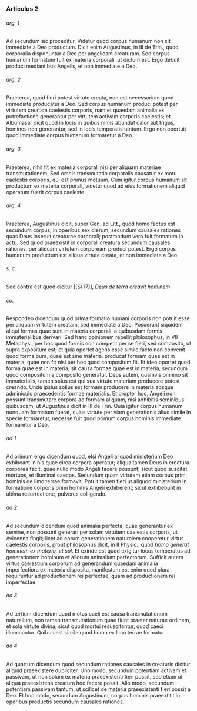 ### Articulus 2

###### arg. 1
Ad secundum sic proceditur. Videtur quod corpus humanum non sit immediate a Deo productum. Dicit enim Augustinus, in III de Trin., quod corporalia disponuntur a Deo per angelicam creaturam. Sed corpus humanum formatum fuit ex materia corporali, ut dictum est. Ergo debuit produci mediantibus Angelis, et non immediate a Deo.

###### arg. 2
Praeterea, quod fieri potest virtute creata, non est necessarium quod immediate producatur a Deo. Sed corpus humanum produci potest per virtutem creatam caelestis corporis, nam et quaedam animalia ex putrefactione generantur per virtutem activam corporis caelestis; et Albumasar dicit quod in locis in quibus nimis abundat calor aut frigus, homines non generantur, sed in locis temperatis tantum. Ergo non oportuit quod immediate corpus humanum formaretur a Deo.

###### arg. 3
Praeterea, nihil fit ex materia corporali nisi per aliquam materiae transmutationem. Sed omnis transmutatio corporalis causatur ex motu caelestis corporis, qui est primus motuum. Cum igitur corpus humanum sit productum ex materia corporali, videtur quod ad eius formationem aliquid operatum fuerit corpus caeleste.

###### arg. 4
Praeterea, Augustinus dicit, super Gen. ad Litt., quod homo factus est secundum corpus, in operibus sex dierum, secundum causales rationes quas Deus inseruit creaturae corporali; postmodum vero fuit formatum in actu. Sed quod praeexistit in corporali creatura secundum causales rationes, per aliquam virtutem corpoream produci potest. Ergo corpus humanum productum est aliqua virtute creata, et non immediate a Deo.

###### s. c.
Sed contra est quod dicitur [[Si 17]], *Deus de terra creavit hominem*.

###### co.
Respondeo dicendum quod prima formatio humani corporis non potuit esse per aliquam virtutem creatam, sed immediate a Deo. Posuerunt siquidem aliqui formas quae sunt in materia corporali, a quibusdam formis immaterialibus derivari. Sed hanc opinionem repellit philosophus, in VII Metaphys., per hoc quod formis non competit per se fieri, sed composito, ut supra expositum est; et quia oportet agens esse simile facto non convenit quod forma pura, quae est sine materia, producat formam quae est in materia, quae non fit nisi per hoc quod compositum fit. Et ideo oportet quod forma quae est in materia, sit causa formae quae est in materia, secundum quod compositum a composito generatur. Deus autem, quamvis omnino sit immaterialis, tamen solus est qui sua virtute materiam producere potest creando. Unde ipsius solius est formam producere in materia absque adminiculo praecedentis formae materialis. Et propter hoc, Angeli non possunt transmutare corpora ad formam aliquam, nisi adhibitis seminibus quibusdam, ut Augustinus dicit in III de Trin. Quia igitur corpus humanum nunquam formatum fuerat, cuius virtute per viam generationis aliud simile in specie formaretur, necesse fuit quod primum corpus hominis immediate formaretur a Deo.

###### ad 1
Ad primum ergo dicendum quod, etsi Angeli aliquod ministerium Deo exhibeant in his quae circa corpora operatur; aliqua tamen Deus in creatura corporea facit, quae nullo modo Angeli facere possunt; sicut quod suscitat mortuos, et illuminat caecos. Secundum quam virtutem etiam corpus primi hominis de limo terrae formavit. Potuit tamen fieri ut aliquod ministerium in formatione corporis primi hominis Angeli exhiberent; sicut exhibebunt in ultima resurrectione, pulveres colligendo.

###### ad 2
Ad secundum dicendum quod animalia perfecta, quae generantur ex semine, non possunt generari per solam virtutem caelestis corporis, ut Avicenna fingit; licet ad eorum generationem naturalem cooperetur virtus caelestis corporis, prout philosophus dicit, in II Physic., quod *homo generat hominem ex materia, et sol*. Et exinde est quod exigitur locus temperatus ad generationem hominum et aliorum animalium perfectorum. Sufficit autem virtus caelestium corporum ad generandum quaedam animalia imperfectiora ex materia disposita, manifestum est enim quod plura requiruntur ad productionem rei perfectae, quam ad productionem rei imperfectae.

###### ad 3
Ad tertium dicendum quod motus caeli est causa transmutationum naturalium, non tamen transmutationum quae fiunt praeter naturae ordinem, et sola virtute divina, sicut quod mortui resuscitantur, quod caeci illuminantur. Quibus est simile quod homo ex limo terrae formatur.

###### ad 4
Ad quartum dicendum quod secundum rationes causales in creaturis dicitur aliquid praeexistere dupliciter. Uno modo, secundum potentiam activam et passivam, ut non solum ex materia praeexistenti fieri possit, sed etiam ut aliqua praeexistens creatura hoc facere possit. Alio modo, secundum potentiam passivam tantum, ut scilicet de materia praeexistenti fieri possit a Deo. Et hoc modo, secundum Augustinum, corpus hominis praeextitit in operibus productis secundum causales rationes.


